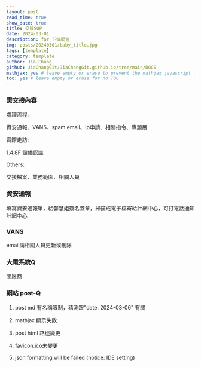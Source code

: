 ```yaml
---
layout: post
read_time: true
show_date: true
title: 交接SOP
date: 2024-03-01
description: for 下個網管
img: posts/20240301/baby_title.jpg
tags: [template]
category: template
author: Jia-Chang
github: JiaChangGit/JiaChangGit.github.io/tree/main/DOCS
mathjax: yes # leave empty or erase to prevent the mathjax javascript from loading
toc: yes # leave empty or erase for no TOC
---
```


### 需交接內容

處理流程:

資安通報、VANS、spam email、ip申請、相關指令、專題展


實際走訪:

1.4.8F 設備認識


Others:

交接檔案、業務範圍、相關人員


### 資安通報

填寫資安通報單，給馨慧姐簽名蓋章，掃描成電子檔寄給計網中心，可打電話通知計網中心


### VANS

email請相關人員更新或刪除


### 大電系統Q

問廠商


### 網站 post-Q

1. post md 有名稱限制，猜測跟"date: 2024-03-06" 有關

2. mathjax 顯示失敗

3. post html 路徑變更

4. favicon.ico未變更

5. json formatting will be failed (notice: IDE setting)
